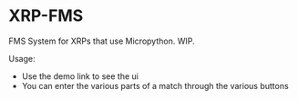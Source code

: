 # XRP-FMS
FMS System for XRPs that use Micropython. WIP.

Usage:
-  Use the demo link to see the ui
-  You can enter the various parts of a match through the various buttons

